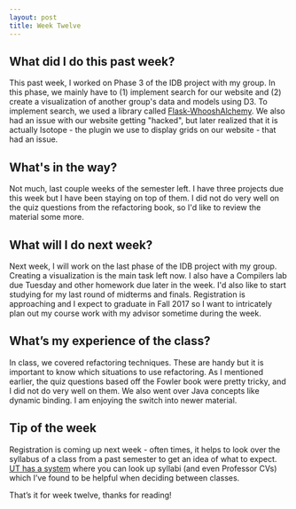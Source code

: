 ```yaml
---
layout: post
title: Week Twelve
---
```


## What did I do this past week? ##

This past week, I worked on Phase 3 of the IDB project with my group. In this phase, we mainly have to (1) implement search for our website and (2) create a visualization of another group's data and models using D3. To implement search, we used a library called [Flask-WhooshAlchemy](https://github.com/Revolution1/Flask-WhooshAlchemyPlus). We also had an issue with our website getting "hacked", but later realized that it is actually Isotope - the plugin we use to display grids on our website - that had an issue. 

## What's in the way? ##

Not much, last couple weeks of the semester left. I have three projects due this week but I have been staying on top of them. I did not do very well on the quiz questions from the refactoring book, so I'd like to review the material some more.

## What will I do next week? ##

Next week, I will work on the last phase of the IDB project with my group. Creating a visualization is the main task left now. I also have a Compilers lab due Tuesday and other homework due later in the week. I'd also like to start studying for my last round of midterms and finals. Registration is approaching and I expect to graduate in Fall 2017 so I want to intricately plan out my course work with my advisor sometime during the week. 

## What’s my experience of the class? ##

In class, we covered refactoring techniques. These are handy but it is important to know which situations to use refactoring. As I mentioned earlier, the quiz questions based off the Fowler book were pretty tricky, and I did not do very well on them. We also went over Java concepts like dynamic binding. I am enjoying the switch into newer material.

## Tip of the week ##

Registration is coming up next week - often times, it helps to look over the syllabus of a class from a past semester to get an idea of what to expect. [UT has a system](https://utdirect.utexas.edu/apps/student/coursedocs/nlogon/) where you can look up syllabi (and even Professor CVs) which I’ve found to be helpful when deciding between classes.

That’s it for week twelve, thanks for reading!	
